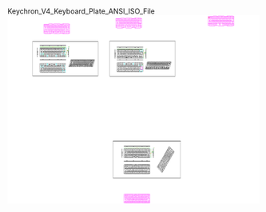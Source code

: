 <br/>Keychron_V4_Keyboard_Plate_ANSI_ISO_File<br/>![image](./Keychron_V4_Keyboard_Plate_ANSI_ISO_File.png)<br/>

